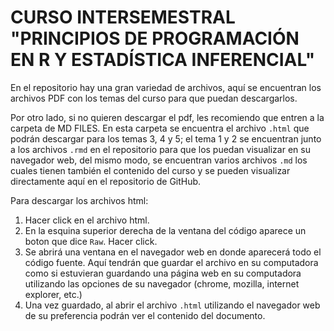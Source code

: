 # CURSO INTERSEMESTRAL "PRINCIPIOS DE PROGRAMACIÓN EN R Y ESTADÍSTICA INFERENCIAL"

En el repositorio hay una gran variedad de archivos, aquí se encuentran los archivos PDF con los temas del curso para que puedan descargarlos.

Por otro lado, si no quieren descargar el pdf, les recomiendo que entren a la carpeta de MD FILES. En esta carpeta se encuentra el archivo `.html` que podrán descargar para los temas 3, 4 y 5; el tema 1 y 2 se encuentran junto a los archivos `.rmd` en el repositorio para que los puedan visualizar en su navegador web, del mismo modo, se encuentran varios archivos `.md` los cuales tienen también el contenido del curso y se pueden visualizar directamente aquí en el repositorio de GitHub.

Para descargar los archivos html:

1. Hacer click en el archivo html. 
2. En la esquina superior derecha de la ventana del código aparece un boton que dice `Raw`. Hacer click.
3. Se abrirá una ventana en el navegador web en donde aparecerá todo el código fuente. Aquí tendrán que guardar el archivo en su computadora como si estuvieran guardando una página web en su computadora utilizando las opciones de su navegador (chrome, mozilla, internet explorer, etc.)
4. Una vez guardado, al abrir el archivo `.html` utilizando el navegador web de su preferencia podrán ver el contenido del documento. 
